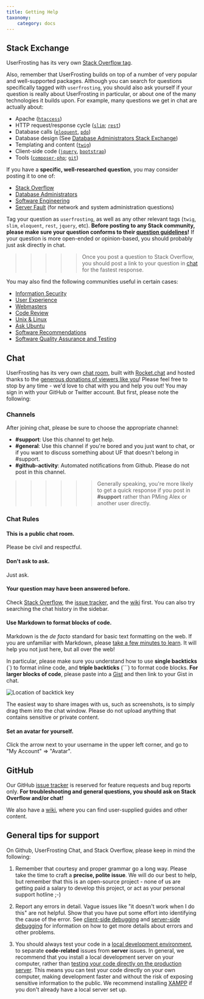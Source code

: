 ```yaml
---
title: Getting Help
taxonomy:
    category: docs
---
```


## Stack Exchange

UserFrosting has its very own [Stack Overflow tag](http://stackoverflow.com/questions/tagged/userfrosting).

Also, remember that UserFrosting builds on top of a number of very popular and well-supported packages.  Although you can search for questions specifically tagged with `userfrosting`, you should also ask yourself if your question is really about UserFrosting in particular, or about one of the many technologies it builds upon.  For example, many questions we get in chat are actually about:

- Apache ([`htaccess`](http://stackoverflow.com/questions/tagged/.htaccess))
- HTTP request/response cycle ([`slim`](http://stackoverflow.com/questions/tagged/slim); [`rest`](http://stackoverflow.com/questions/tagged/rest))
- Database calls ([`eloquent`](http://stackoverflow.com/questions/tagged/eloquent), [`pdo`](http://stackoverflow.com/questions/tagged/pdo))
- Database design (See [Database Administrators Stack Exchange](http://dba.stackexchange.com/))
- Templating and content ([`twig`](http://stackoverflow.com/questions/tagged/twig))
- Client-side code ([`jquery`](http://stackoverflow.com/questions/tagged/jquery), [`bootstrap`](http://stackoverflow.com/questions/tagged/twitter-bootstrap))
- Tools ([`composer-php`](http://stackoverflow.com/questions/tagged/composer-php); [`git`](http://stackoverflow.com/questions/tagged/git))

If you have a **specific, well-researched question**, you may consider posting it to one of:

- [Stack Overflow](http://stackoverflow.com)
- [Database Administrators](http://dba.stackexchange.com/)
- [Software Engineering](http://softwareengineering.stackexchange.com/)
- [Server Fault](http://serverfault.com/) (for network and system administration questions)

Tag your question as `userfrosting`, as well as any other relevant tags (`twig`, `slim`, `eloquent`, `rest`, `jquery`, etc).  **Before posting to any Stack community, please make sure your question conforms to their [question guidelines](http://stackoverflow.com/help/on-topic)!**  If your question is more open-ended or opinion-based, you should probably just ask directly in chat.

>>>>> Once you post a question to Stack Overflow, you should post a link to your question in [chat](https://chat.userfrosting.com) for the fastest response.

You may also find the following communities useful in certain cases:

- [Information Security](http://security.stackexchange.com/)
- [User Experience](http://http://ux.stackexchange.com/)
- [Webmasters](http://webmasters.stackexchange.com/)
- [Code Review](http://codereview.stackexchange.com/)
- [Unix & Linux](http://unix.stackexchange.com/)
- [Ask Ubuntu](http://askubuntu.com/)
- [Software Recommendations](http://softwarerecs.stackexchange.com/)
- [Software Quality Assurance and Testing](http://sqa.stackexchange.com/)

## Chat

UserFrosting has its very own [chat room](https://chat.userfrosting.com), built with [Rocket.chat](https://rocket.chat/) and hosted thanks to the [generous donations of viewers like you](https://pledgie.com/campaigns/29583)!  Please feel free to stop by any time - we'd love to chat with you and help you out!  You may sign in with your GitHub or Twitter account.  But first, please note the following:

### Channels

After joining chat, please be sure to choose the appropriate channel:

- **#support**: Use this channel to get help.
- **#general**: Use this channel if you're bored and you just want to chat, or if you want to discuss something about UF that doesn't belong in #support.  
- **#github-activity**: Automated notifications from Github.  Please do not post in this channel.

>>>>>> Generally speaking, you're more likely to get a quick response if you post in **#support** rather than PMing Alex or another user directly.

### Chat Rules

#### This is a public chat room.

Please be civil and respectful.

#### Don't ask to ask.

Just ask.

#### Your question may have been answered before.

Check [Stack Overflow](http://stackoverflow.com/tags/userfrosting), the [issue tracker](https://github.com/userfrosting/UserFrosting/issues?utf8=%E2%9C%93&amp;q=is%3Aissue), and the [wiki](https://github.com/userfrosting/UserFrosting/wiki) first.  You can also try searching the chat history in the sidebar.

#### Use Markdown to format blocks of code.

Markdown is the _de facto_ standard for basic text formatting on the web.  If you are unfamiliar with Markdown, please [take a few minutes to learn](https://guides.github.com/features/mastering-markdown/#what).  It will help you not just here, but all over the web!

In particular, please make sure you understand how to use **single backticks** (`) to format inline code, and **triple backticks** (```) to format code blocks.  **For larger blocks of code**, please paste into a [Gist](https://gist.github.com) and then link to your Gist in chat.

![Location of backtick key](https://cdn.discourse.org/sitepoint/uploads/default/20419/6985204d413d5195.png)

The easiest way to share images with us, such as screenshots, is to simply drag them into the chat window.  Please do not upload anything that contains sensitive or private content.

#### Set an avatar for yourself.

Click the arrow next to your username in the upper left corner, and go to "My Account" => "Avatar".

## GitHub

Our GitHub [issue tracker](https://github.com/userfrosting/UserFrosting/issues?utf8=%E2%9C%93&amp;q=is%3Aissue) is reserved for feature requests and bug reports only.  **For troubleshooting and general questions, you should ask on Stack Overflow and/or chat!**

We also have a [wiki](https://github.com/userfrosting/UserFrosting/wiki), where you can find user-supplied guides and other content.

## General tips for support

On Github, UserFrosting Chat, and Stack Overflow, please keep in mind the following:

1. Remember that courtesy and proper grammar go a long way. Please take the time to craft a **precise, polite issue**. We will do our best to help, but remember that this is an open-source project - none of us are getting paid a salary to develop this project, or act as your personal support hotline ;-)

2. Report any errors in detail.  Vague issues like "it doesn't work when I do this" are not helpful.  Show that you have put some effort into identifying the cause of the error.  See [client-side debugging](background/client-side) and [server-side debugging](background/server-side) for information on how to get more details about errors and other problems.

3. You should always test your code in a [local development environment](/basics/requirements/develop-locally-serve-globally), to separate **code-related** issues from **server** issues.  In general, we recommend that you install a local development server on your computer, rather than [testing your code directly on the production server](https://pbs.twimg.com/media/BxfENwpIYAAcHqQ.png).  This means you can test your code directly on your own computer, making development faster and without the risk of exposing sensitive information to the public.  We recommend installing [XAMPP](https://www.apachefriends.org) if you don't already have a local server set up.
